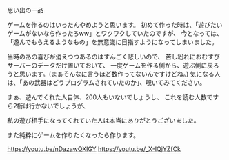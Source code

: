 思い出の一品

ゲームを作るのはいったんやめようと思います。 初めて作った時は、「遊びたいゲームがないなら作ったろww」とワクワクしていたのですが、 今となっては、「遊んでもらえるようなもの」を無意識に目指すようになってしまいました。

当時のあの喜びが消えつつあるのはすんごく悲しいので、 苦し紛れにおむすびサーバーのデータだけ置いておいて、 一度ゲームを作る側から、遊ぶ側に戻ろうと思います。(まぁそんなに言うほど数作ってないんですけどね。) 気になる人は、「あの武器はどうプログラムされていたのか」、覗いてみてください。

まぁ、遊んでくれた人自体、200人もいないでしょうし、 これを読む人数ですら2桁は行かないでしょうが、

私の遊び相手になってくれていた人は本当にありがとうございました。

また純粋にゲームを作りたくなったら作ります。

https://youtu.be/nDazawQXlGY https://youtu.be/_X-IQjYZfCk
